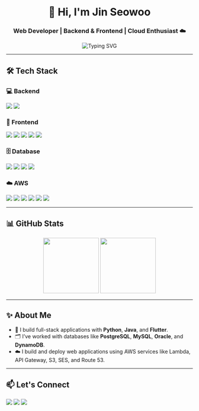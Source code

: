 <!-- Title & Greeting -->
<h1 align="center">👋 Hi, I'm Jin Seowoo</h1>
<h3 align="center">Web Developer | Backend & Frontend | Cloud Enthusiast ☁️</h3>

<p align="center">
  <img src="https://readme-typing-svg.herokuapp.com?font=Fira+Code&pause=1000&color=36BCF7&center=true&vCenter=true&width=435&lines=Passionate+Web+Developer;Backend+%2B+Frontend+Engineer;Always+Learning+New+Things" alt="Typing SVG" />
</p>

---

## 🛠️ Tech Stack

### 💻 Backend
<p>
  <img src="https://img.shields.io/badge/Python-3776AB?style=flat-square&logo=python&logoColor=white"/>
  <img src="https://img.shields.io/badge/Java-007396?style=flat-square&logo=java&logoColor=white"/>
</p>

### 🎨 Frontend
<p>
  <img src="https://img.shields.io/badge/Flutter-02569B?style=flat-square&logo=flutter&logoColor=white"/>
  <img src="https://img.shields.io/badge/JSP-007396?style=flat-square&logo=java&logoColor=white"/>
  <img src="https://img.shields.io/badge/Thymeleaf-005F0F?style=flat-square&logo=leaflet&logoColor=white"/>
  <img src="https://img.shields.io/badge/JavaScript-F7DF1E?style=flat-square&logo=javascript&logoColor=black"/>
  <img src="https://img.shields.io/badge/jQuery-0769AD?style=flat-square&logo=jquery&logoColor=white"/>
</p>

### 🗄️ Database
<p>
  <img src="https://img.shields.io/badge/PostgreSQL-4169E1?style=flat-square&logo=postgresql&logoColor=white"/>
  <img src="https://img.shields.io/badge/MySQL-4479A1?style=flat-square&logo=mysql&logoColor=white"/>
  <img src="https://img.shields.io/badge/Oracle-F80000?style=flat-square&logo=oracle&logoColor=white"/>
  <img src="https://img.shields.io/badge/DynamoDB-4053D6?style=flat-square&logo=amazon-dynamodb&logoColor=white"/>
</p>

### ☁️ AWS
<p>
  <img src="https://img.shields.io/badge/Lambda-FF9900?style=flat-square&logo=aws-lambda&logoColor=white"/>
  <img src="https://img.shields.io/badge/S3-569A31?style=flat-square&logo=amazon-s3&logoColor=white"/>
  <img src="https://img.shields.io/badge/API_Gateway-FF4F8B?style=flat-square&logo=amazon-api-gateway&logoColor=white"/>
  <img src="https://img.shields.io/badge/CloudFront-F14336?style=flat-square&logo=amazon-cloudfront&logoColor=white"/>
  <img src="https://img.shields.io/badge/SES-232F3E?style=flat-square&logo=amazon-ses&logoColor=white"/>
  <img src="https://img.shields.io/badge/Route_53-FF9900?style=flat-square&logo=amazon-route53&logoColor=white"/>
</p>

---

## 📊 GitHub Stats

<p align="center">
  <img src="https://github-readme-stats.vercel.app/api?username=seowoojin&show_icons=true&theme=github_dark&hide_border=true&count_private=true" height="150"/>
  <img src="https://github-readme-stats.vercel.app/api/top-langs/?username=seowoojin&layout=compact&theme=github_dark&hide_border=true" height="150"/>
</p>

---

## ✨ About Me

- 🔧 I build full-stack applications with **Python**, **Java**, and **Flutter**.
- 🗂️ I’ve worked with databases like **PostgreSQL**, **MySQL**, **Oracle**, and **DynamoDB**.
- ☁️ I build and deploy web applications using AWS services like Lambda, API Gateway, S3, SES, and Route 53.

---

## 📫 Let's Connect

<p>
  <a href="mailto:swjin0203@gmail.com"><img src="https://img.shields.io/badge/email-D14836?style=flat-square&logo=gmail&logoColor=white"/></a>
  <a href="https://www.linkedin.com/in/seowoo-jin-149a91276"><img src="https://img.shields.io/badge/linkedin-0A66C2?style=flat-square&logo=linkedin&logoColor=white"/></a>
  <a href="https://github.com/seowoojin"><img src="https://img.shields.io/badge/github-181717?style=flat-square&logo=github&logoColor=white"/></a>
</p>
